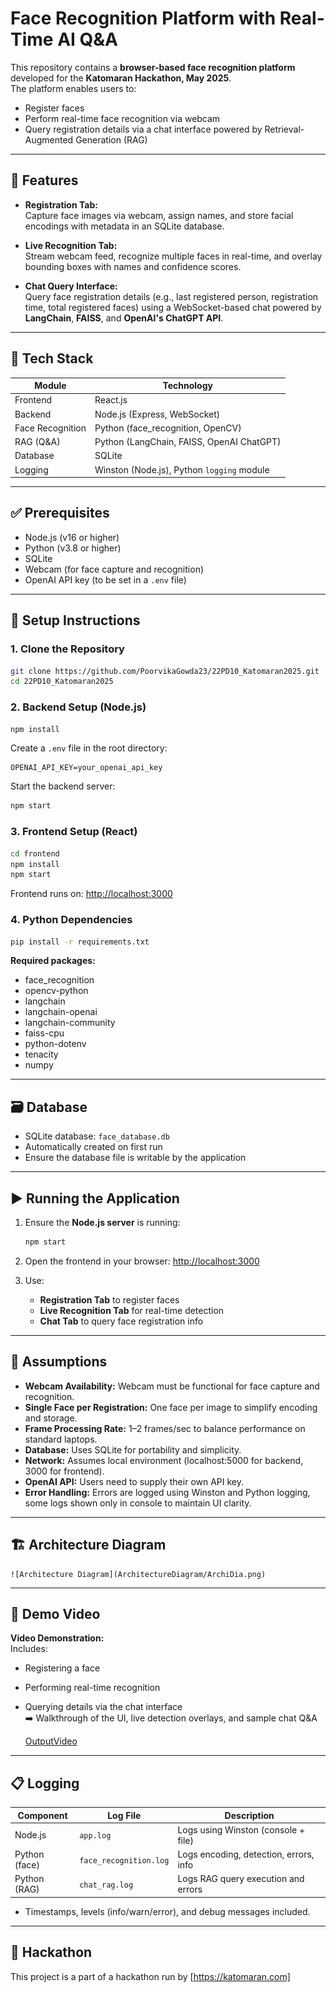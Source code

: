 # Face Recognition Platform with Real-Time AI Q&A

This repository contains a **browser-based face recognition platform** developed for the **Katomaran Hackathon, May 2025**.  
The platform enables users to:
- Register faces
- Perform real-time face recognition via webcam
- Query registration details via a chat interface powered by Retrieval-Augmented Generation (RAG)

---

## 🚀 Features

- **Registration Tab:**  
  Capture face images via webcam, assign names, and store facial encodings with metadata in an SQLite database.

- **Live Recognition Tab:**  
  Stream webcam feed, recognize multiple faces in real-time, and overlay bounding boxes with names and confidence scores.

- **Chat Query Interface:**  
  Query face registration details (e.g., last registered person, registration time, total registered faces) using a WebSocket-based chat powered by **LangChain**, **FAISS**, and **OpenAI's ChatGPT API**.

---

## 🧰 Tech Stack

| Module              | Technology                                      |
|---------------------|--------------------------------------------------|
| Frontend            | React.js                                         |
| Backend             | Node.js (Express, WebSocket)                    |
| Face Recognition    | Python (face_recognition, OpenCV)               |
| RAG (Q&A)           | Python (LangChain, FAISS, OpenAI ChatGPT)       |
| Database            | SQLite                                           |
| Logging             | Winston (Node.js), Python `logging` module       |

---

## ✅ Prerequisites

- Node.js (v16 or higher)
- Python (v3.8 or higher)
- SQLite
- Webcam (for face capture and recognition)
- OpenAI API key (to be set in a `.env` file)

---

## 🔧 Setup Instructions

### 1. Clone the Repository

```bash
git clone https://github.com/PoorvikaGowda23/22PD10_Katomaran2025.git
cd 22PD10_Katomaran2025
```

### 2. Backend Setup (Node.js)

```bash
npm install
```

Create a `.env` file in the root directory:

```
OPENAI_API_KEY=your_openai_api_key
```

Start the backend server:

```bash
npm start
```

### 3. Frontend Setup (React)

```bash
cd frontend
npm install
npm start
```

Frontend runs on: [http://localhost:3000](http://localhost:3000)

### 4. Python Dependencies

```bash
pip install -r requirements.txt
```

**Required packages:**
- face_recognition  
- opencv-python  
- langchain  
- langchain-openai  
- langchain-community  
- faiss-cpu  
- python-dotenv  
- tenacity  
- numpy  

---

## 🗃️ Database

- SQLite database: `face_database.db`  
- Automatically created on first run  
- Ensure the database file is writable by the application

---

## ▶️ Running the Application

1. Ensure the **Node.js server** is running:
   ```bash
   npm start
   ```

2. Open the frontend in your browser:
   [http://localhost:3000](http://localhost:3000)

3. Use:
   - **Registration Tab** to register faces  
   - **Live Recognition Tab** for real-time detection  
   - **Chat Tab** to query face registration info

---

## 🧠 Assumptions

- **Webcam Availability:** Webcam must be functional for face capture and recognition.
- **Single Face per Registration:** One face per image to simplify encoding and storage.
- **Frame Processing Rate:** 1–2 frames/sec to balance performance on standard laptops.
- **Database:** Uses SQLite for portability and simplicity.
- **Network:** Assumes local environment (localhost:5000 for backend, 3000 for frontend).
- **OpenAI API:** Users need to supply their own API key.
- **Error Handling:** Errors are logged using Winston and Python logging, some logs shown only in console to maintain UI clarity.

---

## 🏗️ Architecture Diagram
    ![Architecture Diagram](ArchitectureDiagram/ArchiDia.png)
---

## 🎥 Demo Video

**Video Demonstration:**  
Includes:
- Registering a face
- Performing real-time recognition
- Querying details via the chat interface  
➡️ Walkthrough of the UI, live detection overlays, and sample chat Q&A

     [OutputVideo](OutputVideo/22PD10_Katomaran_Hackathon.mp4)
---

## 📋 Logging

| Component     | Log File               | Description                                |
|---------------|------------------------|--------------------------------------------|
| Node.js       | `app.log`              | Logs using Winston (console + file)        |
| Python (face) | `face_recognition.log` | Logs encoding, detection, errors, info     |
| Python (RAG)  | `chat_rag.log`         | Logs RAG query execution and errors        |

- Timestamps, levels (info/warn/error), and debug messages included.

---

## 🏁 Hackathon

This project is a part of a hackathon run by [https://katomaran.com] 

